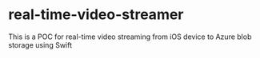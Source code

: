 # real-time-video-streamer
This is a POC for real-time video streaming from iOS device to Azure blob storage using Swift
